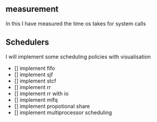 ## measurement

In this I have measured the time os takes for system calls 


## Schedulers

I will implement some scheduling policies with visualisation

- [] implement fifo
- [] implement sjf
- [] implement stcf
- [] implement rr
- [] implement rr with io
- [] implement mlfq
- [] implement propotional share
- [] implement multiprocessor scheduling
